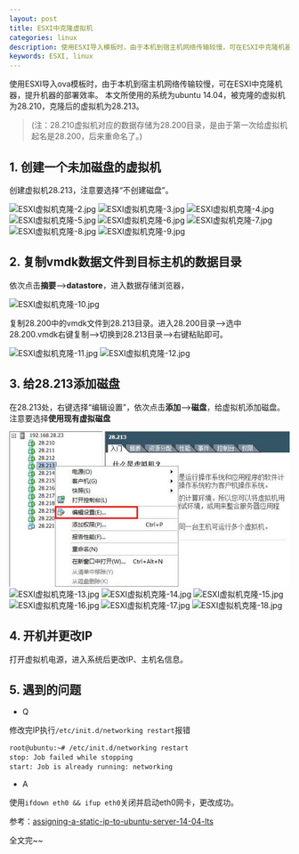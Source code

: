 ```yaml
---
layout: post
title: ESXI中克隆虚拟机
categories: linux
description: 使用ESXI导入模板时，由于本机到宿主机网络传输较慢，可在ESXI中克隆机器，提升机器的部署效率。
keywords: ESXI, linux
---
```


使用ESXI导入ova模板时，由于本机到宿主机网络传输较慢，可在ESXI中克隆机器，提升机器的部署效率。
本文所使用的系统为ubuntu 14.04，被克隆的虚拟机为28.210，克隆后的虚拟机为28.213。

> (注：28.210虚拟机对应的数据存储为28.200目录，是由于第一次给虚拟机起名是28.200，后来重命名了。)

## 1. 创建一个未加磁盘的虚拟机

创建虚拟机28.213，注意要选择“不创建磁盘”。

![ESXI虚拟机克隆-2.jpg](https://i.loli.net/2018/06/08/5b195b2ec87a4.jpg)
![ESXI虚拟机克隆-3.jpg](https://i.loli.net/2018/06/08/5b195b2eca09e.jpg)
![ESXI虚拟机克隆-4.jpg](https://i.loli.net/2018/06/08/5b195b2ed4cee.jpg)
![ESXI虚拟机克隆-5.jpg](https://i.loli.net/2018/06/08/5b195b2ed1db0.jpg)
![ESXI虚拟机克隆-6.jpg](https://i.loli.net/2018/06/08/5b195b2ecfc80.jpg)
![ESXI虚拟机克隆-7.jpg](https://i.loli.net/2018/06/08/5b195b2ed343f.jpg)
![ESXI虚拟机克隆-8.jpg](https://i.loli.net/2018/06/08/5b195b2ecb6c3.jpg)
![ESXI虚拟机克隆-9.jpg](https://i.loli.net/2018/06/08/5b195b2ece5e0.jpg)

## 2. 复制vmdk数据文件到目标主机的数据目录

依次点击**摘要**-->**datastore**，进入数据存储浏览器，

![ESXI虚拟机克隆-10.jpg](https://i.loli.net/2018/06/08/5b195c9add3b0.jpg)

复制28.200中的vmdk文件到28.213目录。进入28.200目录-->选中28.200.vmdk右键复制-->切换到28.213目录-->右键粘贴即可。

![ESXI虚拟机克隆-11.jpg](https://i.loli.net/2018/06/08/5b195c9ae6236.jpg)
![ESXI虚拟机克隆-12.jpg](https://i.loli.net/2018/06/08/5b195c9ae30ee.jpg)

## 3. 给28.213添加磁盘

在28.213处，右键选择“编辑设置”，依次点击**添加**-->**磁盘**，给虚拟机添加磁盘。注意要选择**使用现有虚拟磁盘**

![ESXI虚拟机克隆-19.jpg](https://github.com/xoyabc/xoyabc.github.io/blob/master/images/blog/ESXI-clone-19.jpg)
![ESXI虚拟机克隆-13.jpg](https://i.loli.net/2018/06/08/5b195c9ae479c.jpg)
![ESXI虚拟机克隆-14.jpg](https://i.loli.net/2018/06/08/5b195c9ae035e.jpg)
![ESXI虚拟机克隆-15.jpg](https://i.loli.net/2018/06/08/5b195c9ae79bc.jpg)
![ESXI虚拟机克隆-16.jpg](https://i.loli.net/2018/06/08/5b195c9ada218.jpg)
![ESXI虚拟机克隆-17.jpg](https://i.loli.net/2018/06/08/5b195c9ae1bfa.jpg)
![ESXI虚拟机克隆-18.jpg](https://i.loli.net/2018/06/08/5b195c9adba0a.jpg)

## 4. 开机并更改IP

打开虚拟机电源，进入系统后更改IP、主机名信息。

## 5. 遇到的问题

 - Q
 
修改完IP执行`/etc/init.d/networking restart`报错
```bash
root@ubuntu:~# /etc/init.d/networking restart
stop: Job failed while stopping
start: Job is already running: networking
```
 - A
 
 使用`ifdown eth0 && ifup eth0`关闭并启动eth0网卡，更改成功。
 
参考：[assigning-a-static-ip-to-ubuntu-server-14-04-lts](https://askubuntu.com/questions/470237/assigning-a-static-ip-to-ubuntu-server-14-04-lts)


全文完~~







